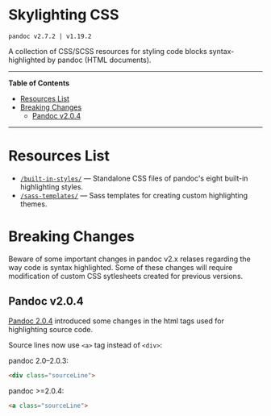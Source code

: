 # Skylighting CSS

    pandoc v2.7.2 | v1.19.2

A collection of CSS/SCSS resources for styling code blocks syntax-highlighted by pandoc (HTML documents).


-----

**Table of Contents**


<!-- MarkdownTOC autolink="true" bracket="round" autoanchor="false" lowercase="only_ascii" uri_encoding="true" levels="1,2,3,4" -->

- [Resources List](#resources-list)
- [Breaking Changes](#breaking-changes)
    - [Pandoc v2.0.4](#pandoc-v204)

<!-- /MarkdownTOC -->

-----


# Resources List

  - [`/built-in-styles/`](./built-in-styles/) — Standalone CSS files of pandoc's eight built-in highlighting styles.
  - [`/sass-templates/`](./sass-templates/) — Sass templates for creating custom highlighting themes.


# Breaking Changes

Beware of some important changes in pandoc v2.x relases regarding the way code is syntax highlighted. Some of these changes will require modification of custom CSS sytlesheets created for previous versions.

## Pandoc v2.0.4 

[Pandoc 2.0.4] introduced some changes in the html tags used for highlighting source code.

Source lines now use `<a>` tag instead of `<div>`:
 
pandoc 2.0–2.0.3:
   
``` html
<div class="sourceLine">
```
pandoc >=2.0.4:
   
``` html
<a class="sourceLine">
```



<!-----------------------------------------------------------------------------
                               REFERENCE LINKS                                
------------------------------------------------------------------------------>

[highlighting-kate]: https://github.com/jgm/highlighting-kate "Visit repository"
[skylighting]: https://github.com/jgm/skylighting "Visit repository"

<!-- pandoc releases -->

[version 1.19.2]: https://github.com/jgm/pandoc/releases/tag/1.19.2 "View pandoc 1.19.2 release notes"
[Pandoc 2.0.4]: https://github.com/jgm/pandoc/releases/tag/2.0.4 "View pandoc 2.0.4 release notes"
[v2.7.2]: https://github.com/jgm/pandoc/releases/tag/2.7.2 "View pandoc 2.7.2 release notes"

<!-- xrefs -->

[built-in syntax highlighter]: #pandocs-syntax-highlighting-engine "jump to section"
[full list]: #pandoc-highlighting-supported-languages "jump to section"

<!-- EOF -->
